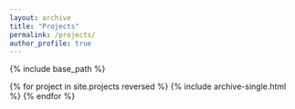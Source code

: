 ```yaml
---
layout: archive
title: "Projects"
permalink: /projects/
author_profile: true
---
```


{% include base_path %}

{% for project in site.projects reversed %}
  {% include archive-single.html %}
{% endfor %}
